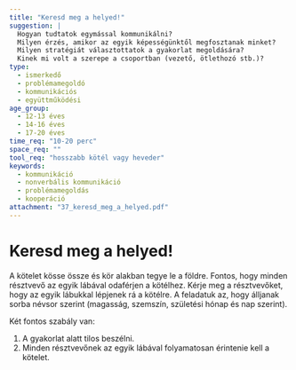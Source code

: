 ```yaml
---
title: "Keresd meg a helyed!"
suggestion: | 
  Hogyan tudtatok egymással kommunikálni?
  Milyen érzés, amikor az egyik képességünktől megfosztanak minket?
  Milyen stratégiát választottatok a gyakorlat megoldására?
  Kinek mi volt a szerepe a csoportban (vezető, ötlethozó stb.)?
type:
  - ismerkedő
  - problémamegoldó
  - kommunikációs
  - együttműködési
age_group:
  - 12-13 éves
  - 14-16 éves
  - 17-20 éves
time_req: "10-20 perc"
space_req: ""
tool_req: "hosszabb kötél vagy heveder"
keywords: 
  - kommunikáció
  - nonverbális kommunikáció
  - problémamegoldás
  - kooperáció
attachment: "37_keresd_meg_a_helyed.pdf"
---
```


# Keresd meg a helyed!

A kötelet kösse össze és kör alakban tegye le a földre. Fontos, hogy minden résztvevő az egyik lábával odaférjen a kötélhez. Kérje meg a résztvevőket, hogy az egyik lábukkal lépjenek rá a kötélre. A feladatuk az, hogy álljanak sorba névsor szerint (magasság, szemszín, születési hónap és nap szerint).

Két fontos szabály van:

1. A gyakorlat alatt tilos beszélni.
2. Minden résztvevőnek az egyik lábával folyamatosan érintenie kell a kötelet.
  
  
